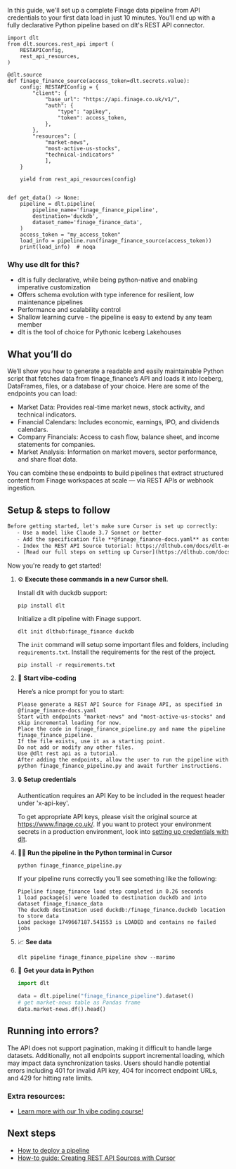 In this guide, we'll set up a complete Finage data pipeline from API credentials to your first data load in just 10 minutes. You'll end up with a fully declarative Python pipeline based on dlt's REST API connector.

```python-outcome
import dlt
from dlt.sources.rest_api import (
    RESTAPIConfig,
    rest_api_resources,
)

@dlt.source
def finage_finance_source(access_token=dlt.secrets.value):
    config: RESTAPIConfig = {
        "client": {
            "base_url": "https://api.finage.co.uk/v1/",
            "auth": {
                "type": "apikey",
                "token": access_token,
            },
        },
        "resources": [
            "market-news",
            "most-active-us-stocks",
            "technical-indicators"
            ],
    }

    yield from rest_api_resources(config)


def get_data() -> None:
    pipeline = dlt.pipeline(
        pipeline_name='finage_finance_pipeline',
        destination='duckdb',
        dataset_name='finage_finance_data', 
    )
    access_token = "my_access_token"
    load_info = pipeline.run(finage_finance_source(access_token))
    print(load_info)  # noqa
```

### Why use dlt for this?

- dlt is fully declarative, while being python-native and enabling imperative customization
- Offers schema evolution with type inference for resilient, low maintenance pipelines
- Performance and scalability control
- Shallow learning curve - the pipeline is easy to extend by any team member
- dlt is the tool of choice for Pythonic Iceberg Lakehouses

## What you’ll do

We’ll show you how to generate a readable and easily maintainable Python script that fetches data from finage_finance’s API and loads it into Iceberg, DataFrames, files, or a database of your choice. Here are some of the endpoints you can load:

- Market Data: Provides real-time market news, stock activity, and technical indicators.
- Financial Calendars: Includes economic, earnings, IPO, and dividends calendars.
- Company Financials: Access to cash flow, balance sheet, and income statements for companies.
- Market Analysis: Information on market movers, sector performance, and share float data.

You can combine these endpoints to build pipelines that extract structured content from Finage workspaces at scale — via REST APIs or webhook ingestion.

## Setup & steps to follow

```default
Before getting started, let's make sure Cursor is set up correctly:
   - Use a model like Claude 3.7 Sonnet or better
   - Add the specification file **@finage_finance-docs.yaml** as context
   - Index the REST API Source tutorial: https://dlthub.com/docs/dlt-ecosystem/verified-sources/rest_api/ and add it to context as **@dlt rest api**
   - [Read our full steps on setting up Cursor](https://dlthub.com/docs/dlt-ecosystem/llm-tooling/cursor-restapi#23-configuring-cursor-with-documentation)
```

Now you're ready to get started! 

1. ⚙️ **Execute these commands in a new Cursor shell.**
    
    Install dlt with duckdb support:
    ```shell
    pip install dlt
    ```

    Initialize a dlt pipeline with Finage support.
    ```shell
    dlt init dlthub:finage_finance duckdb
    ```

    The `init` command will setup some important files and folders, including `requirements.txt`. Install the requirements for the rest of the project.
    ```shell
    pip install -r requirements.txt
    ```
    
2. 🤠 **Start vibe-coding**
    
    Here’s a nice prompt for you to start: 
    
    ```prompt
    Please generate a REST API Source for Finage API, as specified in @finage_finance-docs.yaml 
    Start with endpoints "market-news" and "most-active-us-stocks" and skip incremental loading for now. 
    Place the code in finage_finance_pipeline.py and name the pipeline finage_finance_pipeline. 
    If the file exists, use it as a starting point. 
    Do not add or modify any other files. 
    Use @dlt rest api as a tutorial. 
    After adding the endpoints, allow the user to run the pipeline with python finage_finance_pipeline.py and await further instructions.
    ```

    
3. 🔒 **Setup credentials** 
    
    Authentication requires an API Key to be included in the request header under 'x-api-key'.
    
    To get appropriate API keys, please visit the original source at https://www.finage.co.uk/.
    If you want to protect your environment secrets in a production environment, look into [setting up credentials with dlt](https://dlthub.com/docs/walkthroughs/add_credentials).
    
4. 🏃‍♀️ **Run the pipeline in the Python terminal in Cursor**
    
    ```shell
    python finage_finance_pipeline.py
    ```
    
    If your pipeline runs correctly you’ll see something like the following:
    
    ```shell
    Pipeline finage_finance load step completed in 0.26 seconds
    1 load package(s) were loaded to destination duckdb and into dataset finage_finance_data
    The duckdb destination used duckdb:/finage_finance.duckdb location to store data
    Load package 1749667187.541553 is LOADED and contains no failed jobs
    ```
    
5. 📈 **See data**
    
    ```shell
    dlt pipeline finage_finance_pipeline show --marimo
    ```
    
6. 🐍 **Get your data in Python**
    
    ```python
    import dlt

   data = dlt.pipeline("finage_finance_pipeline").dataset()
   # get market-news table as Pandas frame
   data.market-news.df().head()
    ```

## Running into errors?

The API does not support pagination, making it difficult to handle large datasets. Additionally, not all endpoints support incremental loading, which may impact data synchronization tasks. Users should handle potential errors including 401 for invalid API key, 404 for incorrect endpoint URLs, and 429 for hitting rate limits.

### Extra resources:

- [Learn more with our 1h vibe coding course!](https://www.youtube.com/watch?v=GGid70rnJuM)

## Next steps

- [How to deploy a pipeline](https://dlthub.com/docs/walkthroughs/deploy-a-pipeline)
- [How-to guide: Creating REST API Sources with Cursor](https://dlthub.com/docs/dlt-ecosystem/llm-tooling/cursor-restapi)